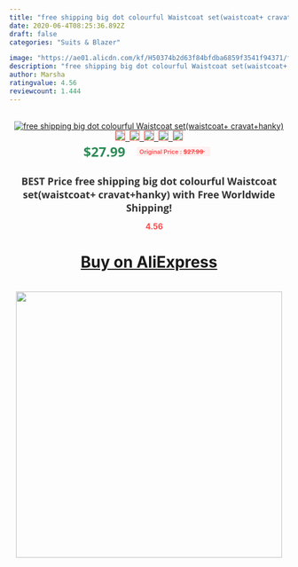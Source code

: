 ```yaml
---
title: "free shipping big dot colourful Waistcoat set(waistcoat+ cravat+hanky)"
date: 2020-06-4T08:25:36.892Z
draft: false
categories: "Suits & Blazer"

image: "https://ae01.alicdn.com/kf/H50374b2d63f84bfdba6859f3541f94371/free-shipping-big-dot-colourful-Waistcoat-set-waistcoat-cravat-hanky-.jpg"
description: "free shipping big dot colourful Waistcoat set(waistcoat+ cravat+hanky)"
author: Marsha
ratingvalue: 4.56
reviewcount: 1.444
---
```

<br>
<div style="text-align: center;">
<a href="https://s.click.aliexpress.com/e/_APcXXJ" target="_blank" rel="nofollow noopener noreferrer"><img alt="free shipping big dot colourful Waistcoat set(waistcoat+ cravat+hanky)" class="magnifier-image" src="https://ae01.alicdn.com/kf/H50374b2d63f84bfdba6859f3541f94371/free-shipping-big-dot-colourful-Waistcoat-set-waistcoat-cravat-hanky-.jpg_640x640.jpg">
<br>
<img style="border:1px solid salmon" src="https://ae01.alicdn.com/kf/H50374b2d63f84bfdba6859f3541f94371/free-shipping-big-dot-colourful-Waistcoat-set-waistcoat-cravat-hanky-.jpg_120x120.jpg">&nbsp;&nbsp;<img style="border:1px solid salmon" src="_120x120.jpg">&nbsp;&nbsp;<img style="border:1px solid salmon" src="_120x120.jpg">&nbsp;&nbsp;<img style="border:1px solid salmon" src="_120x120.jpg">&nbsp;&nbsp;<img style="border:1px solid salmon" src="_120x120.jpg"></a></div><br0>
<div style="text-align: center;"><span style="background-color: white; border: 0px; box-sizing: border-box; color: seagreen; display: inline-block; font-family: &quot;open sans&quot; , &quot;arial&quot; , &quot;helvetica&quot; , sans-serif , &quot;heiti&quot;; font-size: 24px; font-stretch: inherit; font-weight: 700; line-height: inherit; margin: 0px 10px 0px 0px; padding: 0px; vertical-align: middle;">$27.99 </span>
<span style="background: rgb(255 , 241 , 241); border-radius: 3px; border: 0px; box-sizing: border-box; color: #ff4747; display: inline-block; font-family: inherit; font-size: 12px; font-stretch: inherit; font-style: inherit; font-variant: inherit; font-weight: 600; line-height: inherit; margin: 0px; padding: 2px 5px; transform: scale(0.9); vertical-align: middle;">Original Price : <b style="text-decoration: line-through;">$27.99 </b> &nbsp;&nbsp;</span></div>
<h1 style="color: #333333; display: inline-block; font-family: &quot;open sans&quot; , &quot;arial&quot; , &quot;helvetica&quot; , sans-serif , &quot;heiti&quot;; font-size: 18px; font-stretch: inherit; font-weight: 700; text-align: center;">BEST Price free shipping big dot colourful Waistcoat set(waistcoat+ cravat+hanky) with Free Worldwide Shipping!</h1>
<div style="color: #ff4747; text-align: center;">
<img src="https://4.bp.blogspot.com/-M0ZcTcb-5uY/XleCXlxnR4I/AAAAAAAAAEc/OrjgMkXV1oMQFaCRZj5HQwOCBcu3w1FegCPcBGAYYCw/s1600/star.png" style="height: 15px;">&nbsp;<b>4.56</b></div>
<div class="button_cont" align="center"><a class="buynow_a" href="https://s.click.aliexpress.com/e/_APcXXJ" target="_blank" rel="nofollow noopener noreferrer"><H1>Buy on AliExpress</H1></a></div><br>
<div class="separator" style="clear: both; text-align: center;">
<img src="https://lh3.googleusercontent.com/-pTy5HemUv9M/XlePHvY0dAI/AAAAAAAAAE4/0nX5iRUoIWY8eMW9Dpxeirr157OZliDIgCLcBGAsYHQ/s1600/badge.gif" width="480">
</div>
